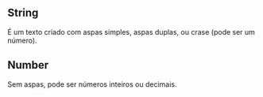 ## String
É um texto criado com aspas simples, aspas duplas, ou crase (pode ser um número).

## Number
Sem aspas, pode ser números inteiros ou decimais.
